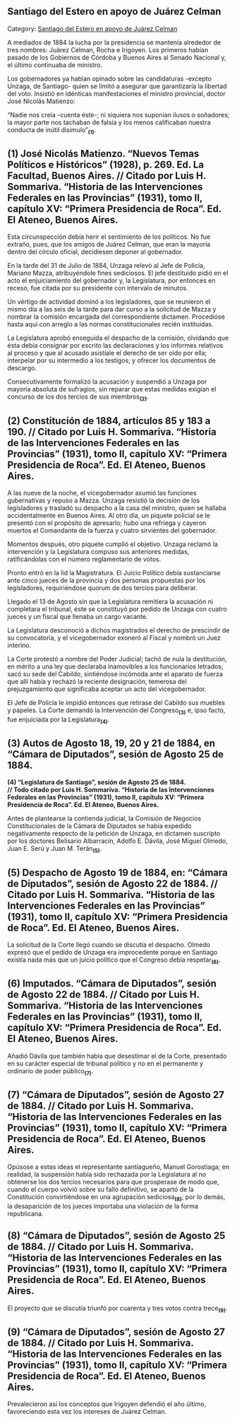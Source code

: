 ## Santiago del Estero en apoyo de Juárez Celman

Category: [Santiago del Estero en apoyo de Juárez Celman](http://descubrircorrientes.com.ar/2012/index.php/4724-corrientes-en-la-familia-argentina-1870-a-la-actualidad/gobiernos-autonomistas-de-gallino-a-ruiz-1880-1897/primer-mandato-presidencial-de-roca/el-programa-y-el-gabinete/santiago-del-estero-en-apoyo-de-juarez-celman)

A mediados de 1884 la lucha por la presidencia se mantenía alrededor de tres nombres: Juárez Celman, Rocha e Irigoyen. Los primeros habían pasado de los Gobiernos de Córdoba y Buenos Aires al Senado Nacional y, el último continuaba de ministro.

Los gobernadores ya habían opinado sobre las candidaturas -excepto Unzaga, de Santiago- quien se limitó a asegurar que garantizaría la libertad del voto. Insistió en idénticas manifestaciones el ministro provincial, doctor José Nicolás Matienzo:

“Nadie nos creía -cuenta éste-; ni siquiera nos suponían ilusos o soñadores; la mayor parte nos tachaban de falsía y los menos calificaban nuestra conducta de inútil disimulo”<sub><strong>(1)</strong></sub>.

## **(1) José Nicolás Matienzo. “Nuevos Temas Políticos e Históricos” (1928), p. 269. Ed. La Facultad, Buenos Aires. // Citado por Luis H. Sommariva. “Historia de las Intervenciones Federales en las Provincias” (1931), tomo II, capítulo XV: “Primera Presidencia de Roca”. Ed. El Ateneo, Buenos Aires.**

Esta circunspección debía herir el sentimiento de los políticos. No fue extraño, pues, que los amigos de Juárez Celman, que eran la mayoría dentro del círculo oficial, decidiesen deponer al gobernador.

En la tarde del 31 de Julio de 1884, Unzaga relevó al Jefe de Policía, Mariano Mazza, atribuyéndole fines sediciosos. El jefe destituido pidió en el acto el enjuiciamiento del gobernador y, la Legislatura, por entonces en receso, fue citada por su presidente con intervalo de minutos.

Un vértigo de actividad dominó a los legisladores, que se reunieron el mismo día a las seis de la tarde para dar curso a la solicitud de Mazza y nombrar la comisión encargada del correspondiente dictamen. Procedióse hasta aquí con arreglo a las normas constitucionales recién instituidas.

La Legislatura aprobó enseguida el despacho de la comisión, olvidando que ésta debía consignar por escrito las declaraciones y los informes relativos al proceso y que al acusado asistíale el derecho de ser oído por ella; interpelar por su intermedio a los testigos; y ofrecer los documentos de descargo.

Consecutivamente formalizó la acusación y suspendió a Unzaga por mayoría absoluta de sufragios, sin reparar que estas medidas exigían el concurso de los dos tercios de sus miembros<sub><strong>(2)</strong></sub>.

## **(2) Constitución de 1884, artículos 85 y 183 a 190. // Citado por Luis H. Sommariva. “Historia de las Intervenciones Federales en las Provincias” (1931), tomo II, capítulo XV: “Primera Presidencia de Roca”. Ed. El Ateneo, Buenos Aires.**

A las nueve de la noche, el vicegobernador asumió las funciones gubernativas y repuso a Mazza. Unzaga resistió la decisión de los legisladores y trasladó su despacho a la casa del ministro, quien se hallaba accidentalmente en Buenos Aires. Al otro día, un piquete policial se le presentó con el propósito de apresarlo; hubo una refriega y cayeron muertos el Comandante de la fuerza y cuatro sirvientes del gobernador.

Momentos después, otro piquete cumplió el objetivo. Unzaga reclamó la intervención y la Legislatura compuso sus anteriores medidas, ratificándolas con el número reglamentario de votos.

Pronto entró en la lid la Magistratura. El Juicio Político debía sustanciarse ante cinco jueces de la provincia y dos personas propuestas por los legisladores, requiriéndose quorum de dos tercios para deliberar.

Llegado el 13 de Agosto sin que la Legislatura remitiera la acusación ni completara el tribunal, éste se constituyó por pedido de Unzaga con cuatro jueces y un fiscal que llenaba un cargo vacante.

La Legislatura desconoció a dichos magistrados el derecho de prescindir de su convocatoria, y el vicegobernador exoneró al Fiscal y nombró un Juez interino.

La Corte protestó a nombre del Poder Judicial; tachó de nula la destitución, en mérito a una ley que declaraba inamovibles a los funcionarios letrados; sacó su sede del Cabildo, sintiéndose incómoda ante el aparato de fuerza que allí había y rechazó la reciente designación, temerosa del prejuzgamiento que significaba aceptar un acto del vicegobernador.

El Jefe de Policía le impidió entonces que retirase del Cabildo sus muebles y papeles. La Corte demandó la Intervención del Congreso<sub><strong>(3)</strong></sub> e, ipso facto, fue enjuiciada por la Legislatura<sub><strong>(4)</strong></sub>.

## **(3) Autos de Agosto 18, 19, 20 y 21 de 1884, en “Cámara de Diputados”, sesión de Agosto 25 de 1884.**  
**(4) “Legislatura de Santiago”, sesión de Agosto 25 de 1884.**  
**// Todo citado por Luis H. Sommariva. “Historia de las Intervenciones Federales en las Provincias” (1931), tomo II, capítulo XV: “Primera Presidencia de Roca”. Ed. El Ateneo, Buenos Aires.**

Antes de plantearse la contienda judicial, la Comisión de Negocios Constitucionales de la Cámara de Diputados se había expedido negativamente respecto de la petición de Unzaga, en dictamen suscripto por los doctores Belisario Albarracín, Adolfo E. Dávila, José Miguel Olmedo, Juan E. Serú y Juan M. Terán<sub><strong>(5)</strong></sub>.

## **(5) Despacho de Agosto 19 de 1884, en: “Cámara de Diputados”, sesión de Agosto 22 de 1884. // Citado por Luis H. Sommariva. “Historia de las Intervenciones Federales en las Provincias” (1931), tomo II, capítulo XV: “Primera Presidencia de Roca”. Ed. El Ateneo, Buenos Aires.**

La solicitud de la Corte llegó cuando se discutía el despacho. Olmedo expresó que el pedido de Unzaga era improcedente porque en Santiago existía nada más que un juicio político que el Congreso debía respetar<sub><strong>(6)</strong></sub>.

## **(6) Imputados. “Cámara de Diputados”, sesión de Agosto 22 de 1884. // Citado por Luis H. Sommariva. “Historia de las Intervenciones Federales en las Provincias” (1931), tomo II, capítulo XV: “Primera Presidencia de Roca”. Ed. El Ateneo, Buenos Aires.**

Añadió Dávila que también había que desestimar el de la Corte, presentado en su carácter especial de tribunal político y no en el permanente y ordinario de poder público<sub><strong>(7)</strong></sub>.

## **(7) “Cámara de Diputados”, sesión de Agosto 27 de 1884. // Citado por Luis H. Sommariva. “Historia de las Intervenciones Federales en las Provincias” (1931), tomo II, capítulo XV: “Primera Presidencia de Roca”. Ed. El Ateneo, Buenos Aires.**

Opúsose a estas ideas el representante santiagueño, Manuel Gorostiaga; en realidad, la suspensión había sido rechazada por la Legislatura al no obtenerse los dos tercios necesarios para que prosperase de modo que, cuando el cuerpo volvió sobre su fallo definitivo, se apartó de la Constitución convirtiéndose en una agrupación sediciosa<sub><strong>(8)</strong></sub>; por lo demás, la desaparición de los jueces importaba una violación de la forma republicana.

## **(8) “Cámara de Diputados”, sesión de Agosto 25 de 1884. // Citado por Luis H. Sommariva. “Historia de las Intervenciones Federales en las Provincias” (1931), tomo II, capítulo XV: “Primera Presidencia de Roca”. Ed. El Ateneo, Buenos Aires.**

El proyecto que se discutía triunfó por cuarenta y tres votos contra trece<sub><strong>(9)</strong></sub>.

## **(9) “Cámara de Diputados”, sesión de Agosto 27 de 1884. // Citado por Luis H. Sommariva. “Historia de las Intervenciones Federales en las Provincias” (1931), tomo II, capítulo XV: “Primera Presidencia de Roca”. Ed. El Ateneo, Buenos Aires.**

Prevalecieron así los conceptos que Irigoyen defendió el año último, favoreciendo esta vez los intereses de Juárez Celman.